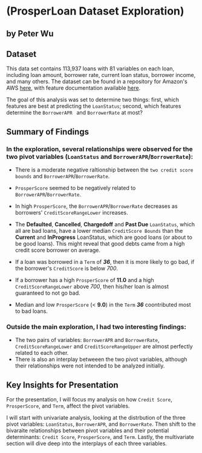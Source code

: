 # (ProsperLoan Dataset Exploration)
## by Peter Wu


## Dataset

This data set contains 113,937 loans with 81 variables on each loan, 
including loan amount, borrower rate, current loan status, borrower income, and many others. 
The dataset can be found in a 
repository for Amazon's AWS [here]( https://s3.amazonaws.com/udacity-hosted-downloads/ud651/prosperLoanData.csv),
with feature documentation available [here](https://www.google.com/url?q=https://docs.google.com/spreadsheet/ccc?key%3D0AllIqIyvWZdadDd5NTlqZ1pBMHlsUjdrOTZHaVBuSlE%26usp%3Dsharing&sa=D&ust=1554484977407000).

The goal of this analysis was set to determine two things:  first, which features are best at predicting the `LoanStatus`; second, which features determine the `BorrowerAPR `  and  `BorrowerRate` at most?

## Summary of Findings

### In the exploration, several relationships were observed for the two pivot variables (`LoanStatus` and `BorrowerAPR`/`BorrowerRate`): 

 * There is a moderate negative raltionship between the `two credit score bounds` and  `BorrowerAPR`/`BorrowerRate`.
 
 * `ProsperScore` seemed to be negatively related to `BorrowerAPR`/`BorrowerRate`.
 
 * In high `ProsperScore`, the `BorrowerAPR`/`BorrowerRate` decreases as borrowers' `CreditScoreRangeLower` increases.
 
 * The **Defaulted**, **Cancelled**, **Chargedoff** and **Past Due**  `LoanStatus`, which all are bad loans, have a lower median `CreditScore Bounds` than the **Current** and **InProgress** LoanStatus, which are good loans (or about to be good loans). This might reveal that good debts came from a high credit score borrower on average.
 
 * If a loan was borrowed in a `Term` of ***36***, then it is more likely to go bad, if the borrower's `CreditScore` is below *700*.
 
 * If a borrower has a high `ProsperScore` of **11.0** and a high `CreditScoreRangeLower` above *700*, then his/her loan is almost guaranteed to not go bad.
 
 * Median and low `ProsperScore` (< **9.0**) in the `Term` ***36*** coontributed most to bad loans.
 
 ### Outside the main exploration, I had two interesting findings:
 
  * The two pairs of variables: `BorrowerAPR` and `BorrowerRate`, `CreditScoreRangeLower` and `CreditScoreRangeUpper` are almost perfectly related to each other. 
  *  There is also an interplay betweeen the two pivot variables,  although their relationships were not intended to be analyzed initially. 

## Key Insights for Presentation

For the presentation, I will focus my analysis on how `Credit Score`, `ProsperScore`, and  `Term`,  affect the pivot variables.

I will start with univariate analysis, looking at the distrbution of the three pivot variables: `LoanStatus`, `BorrowerAPR`, and `BorrowerRate`. Then shift to the bivaraite relationships between pivot variables and their potential determinants: `Credit Score`, `ProsperScore`, and  `Term`. Lastly, the multivariate section will dive deep into the interplays of each three variables. 
